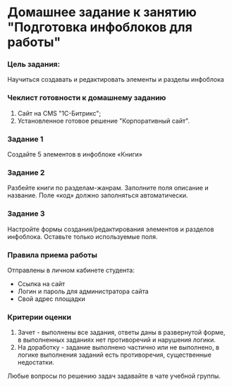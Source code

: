 # Домашнее задание к занятию "Подготовка инфоблоков для работы"

### Цель задания:

Научиться создавать и редактировать элементы и разделы инфоблока


### Чеклист готовности к домашнему заданию

1. Сайт на CMS "1С-Битрикс";
2. Установленное готовое решение "Корпоративный сайт".

### Задание 1

Создайте 5 элементов в инфоблоке «Книги»

### Задание 2

Разбейте книги по разделам-жанрам. 
Заполните поля описание и название. 
Поле «код» должно заполняться автоматически.

### Задание 3

Настройте формы создания/редактирования элементов и разделов инфоблока. Оставьте только используемые поля.

### Правила приема работы

Отправлены в личном кабинете студента: 
* Ссылка на сайт
* Логин и пароль для администратора сайта
* Свой адрес площадки

### Критерии оценки

1. Зачет - выполнены все задания, ответы даны в развернутой форме, в выполненных заданиях нет противоречий и нарушения логики. 
2. На доработку - задание выполнено частично или не выполнено, в логике выполнения заданий есть противоречия, существенные недостатки.

Любые вопросы по решению задач задавайте в чате учебной группы.
